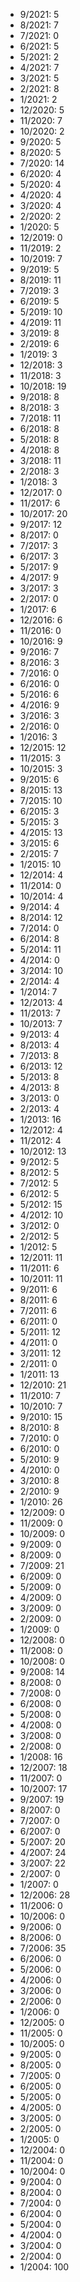 *  9/2021: 5
*  8/2021: 7
*  7/2021: 0
*  6/2021: 5
*  5/2021: 2
*  4/2021: 7
*  3/2021: 5
*  2/2021: 8
*  1/2021: 2
*  12/2020: 5
*  11/2020: 7
*  10/2020: 2
*  9/2020: 5
*  8/2020: 5
*  7/2020: 14
*  6/2020: 4
*  5/2020: 4
*  4/2020: 4
*  3/2020: 4
*  2/2020: 2
*  1/2020: 5
*  12/2019: 0
*  11/2019: 2
*  10/2019: 7
*  9/2019: 5
*  8/2019: 11
*  7/2019: 3
*  6/2019: 5
*  5/2019: 10
*  4/2019: 11
*  3/2019: 8
*  2/2019: 6
*  1/2019: 3
*  12/2018: 3
*  11/2018: 3
*  10/2018: 19
*  9/2018: 8
*  8/2018: 3
*  7/2018: 11
*  6/2018: 8
*  5/2018: 8
*  4/2018: 8
*  3/2018: 11
*  2/2018: 3
*  1/2018: 3
*  12/2017: 0
*  11/2017: 6
*  10/2017: 20
*  9/2017: 12
*  8/2017: 0
*  7/2017: 3
*  6/2017: 3
*  5/2017: 9
*  4/2017: 9
*  3/2017: 3
*  2/2017: 0
*  1/2017: 6
*  12/2016: 6
*  11/2016: 0
*  10/2016: 9
*  9/2016: 7
*  8/2016: 3
*  7/2016: 0
*  6/2016: 0
*  5/2016: 6
*  4/2016: 9
*  3/2016: 3
*  2/2016: 0
*  1/2016: 3
*  12/2015: 12
*  11/2015: 3
*  10/2015: 3
*  9/2015: 6
*  8/2015: 13
*  7/2015: 10
*  6/2015: 3
*  5/2015: 3
*  4/2015: 13
*  3/2015: 6
*  2/2015: 7
*  1/2015: 10
*  12/2014: 4
*  11/2014: 0
*  10/2014: 4
*  9/2014: 4
*  8/2014: 12
*  7/2014: 0
*  6/2014: 8
*  5/2014: 11
*  4/2014: 0
*  3/2014: 10
*  2/2014: 4
*  1/2014: 7
*  12/2013: 4
*  11/2013: 7
*  10/2013: 7
*  9/2013: 4
*  8/2013: 4
*  7/2013: 8
*  6/2013: 12
*  5/2013: 8
*  4/2013: 8
*  3/2013: 0
*  2/2013: 4
*  1/2013: 16
*  12/2012: 4
*  11/2012: 4
*  10/2012: 13
*  9/2012: 5
*  8/2012: 5
*  7/2012: 5
*  6/2012: 5
*  5/2012: 15
*  4/2012: 10
*  3/2012: 0
*  2/2012: 5
*  1/2012: 5
*  12/2011: 11
*  11/2011: 6
*  10/2011: 11
*  9/2011: 6
*  8/2011: 6
*  7/2011: 6
*  6/2011: 0
*  5/2011: 12
*  4/2011: 0
*  3/2011: 12
*  2/2011: 0
*  1/2011: 13
*  12/2010: 21
*  11/2010: 7
*  10/2010: 7
*  9/2010: 15
*  8/2010: 8
*  7/2010: 0
*  6/2010: 0
*  5/2010: 9
*  4/2010: 0
*  3/2010: 8
*  2/2010: 9
*  1/2010: 26
*  12/2009: 0
*  11/2009: 0
*  10/2009: 0
*  9/2009: 0
*  8/2009: 0
*  7/2009: 21
*  6/2009: 0
*  5/2009: 0
*  4/2009: 0
*  3/2009: 0
*  2/2009: 0
*  1/2009: 0
*  12/2008: 0
*  11/2008: 0
*  10/2008: 0
*  9/2008: 14
*  8/2008: 0
*  7/2008: 0
*  6/2008: 0
*  5/2008: 0
*  4/2008: 0
*  3/2008: 0
*  2/2008: 0
*  1/2008: 16
*  12/2007: 18
*  11/2007: 0
*  10/2007: 17
*  9/2007: 19
*  8/2007: 0
*  7/2007: 0
*  6/2007: 0
*  5/2007: 20
*  4/2007: 24
*  3/2007: 22
*  2/2007: 0
*  1/2007: 0
*  12/2006: 28
*  11/2006: 0
*  10/2006: 0
*  9/2006: 0
*  8/2006: 0
*  7/2006: 35
*  6/2006: 0
*  5/2006: 0
*  4/2006: 0
*  3/2006: 0
*  2/2006: 0
*  1/2006: 0
*  12/2005: 0
*  11/2005: 0
*  10/2005: 0
*  9/2005: 0
*  8/2005: 0
*  7/2005: 0
*  6/2005: 0
*  5/2005: 0
*  4/2005: 0
*  3/2005: 0
*  2/2005: 0
*  1/2005: 0
*  12/2004: 0
*  11/2004: 0
*  10/2004: 0
*  9/2004: 0
*  8/2004: 0
*  7/2004: 0
*  6/2004: 0
*  5/2004: 0
*  4/2004: 0
*  3/2004: 0
*  2/2004: 0
*  1/2004: 100